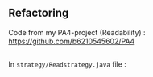 ## Refactoring

Code from my PA4-project (Readability) : https://github.com/b6210545602/PA4

## 

In `strategy/Readstrategy.java` file :
